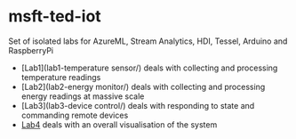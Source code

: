 msft-ted-iot
============

Set of isolated labs for AzureML, Stream Analytics, HDI, Tessel, Arduino and RaspberryPi

- [Lab1](lab1-temperature sensor/) deals with collecting and processing temperature readings 
- [Lab2](lab2-energy monitor/) deals with collecting and processing energy readings at massive scale
- [Lab3](lab3-device control/) deals with responding to state and commanding remote devices
- [Lab4](lab4-visualisations/) deals with an overall visualisation of the system

